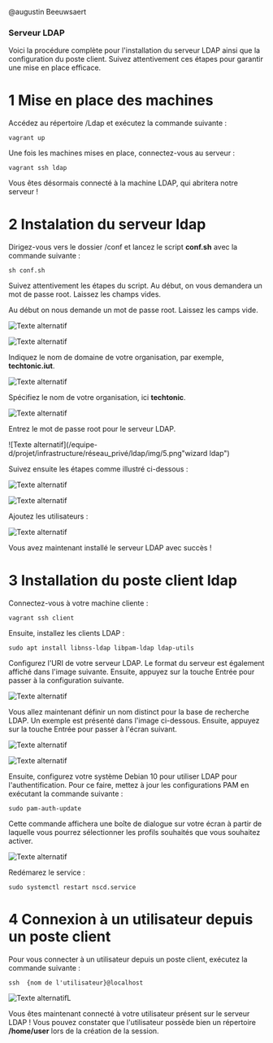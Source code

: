@augustin Beeuwsaert

### Serveur LDAP

Voici la procédure complète pour l'installation du serveur LDAP ainsi que la configuration du poste client. Suivez attentivement ces étapes pour garantir une mise en place efficace.


# 1 Mise en place des machines 

Accédez au répertoire /Ldap et exécutez la commande suivante :

```
vagrant up 
```
Une fois les machines mises en place, connectez-vous au serveur : 

```
vagrant ssh ldap
```
Vous êtes désormais connecté à la machine LDAP, qui abritera notre serveur ! 

# 2 Instalation du serveur ldap  
Dirigez-vous vers le dossier /conf et lancez le script **conf.sh** avec la commande suivante :

```
sh conf.sh
```
Suivez attentivement les étapes du script. Au début, on vous demandera un mot de passe root. Laissez les champs vides.

Au début on nous demande un mot de passe root. Laissez les camps vide. 

![Texte alternatif](/equipe-d/projet/infrastructure/réseau_privé/ldap/img/1.png "wizard ldap")

![Texte alternatif](/equipe-d/projet/infrastructure/réseau_privé/ldap/img/2.png "wizard ldap")

Indiquez le nom de domaine de votre organisation, par exemple, **techtonic.iut**.

![Texte alternatif](/equipe-d/projet/infrastructure/réseau_privé/ldap/img/3.png "wizard ldap")

Spécifiez le nom de votre organisation, ici **techtonic**.

![Texte alternatif](/equipe-d/projet/infrastructure/réseau_privé/ldap/img/4.png "wizard ldap")

 Entrez le mot de passe root pour le serveur LDAP.
 
![Texte alternatif](/equipe-d/projet/infrastructure/réseau_privé/ldap/img/5.png"wizard ldap")

Suivez ensuite les étapes comme illustré ci-dessous :

![Texte alternatif](/equipe-d/projet/infrastructure/réseau_privé/ldap/img/6.png "wizard ldap")

![Texte alternatif](/equipe-d/projet/infrastructure/réseau_privé/ldap/img/7.png "wizard ldap")

Ajoutez les utilisateurs : 

![Texte alternatif](/equipe-d/projet/infrastructure/réseau_privé/ldap/img/8.png "wizard ldap")

Vous avez maintenant installé le serveur LDAP avec succès !

# 3 Installation du poste client ldap  

Connectez-vous à votre machine cliente :

```
vagrant ssh client
```
Ensuite, installez les clients LDAP :

```
sudo apt install libnss-ldap libpam-ldap ldap-utils 
```
Configurez l'URI de votre serveur LDAP. Le format du serveur est également affiché dans l'image suivante. Ensuite, appuyez sur la touche Entrée pour passer à la configuration suivante.

![Texte alternatif](/equipe-d/projet/infrastructure/réseau_privé/ldap/img/9.png "wizard ldap")

Vous allez maintenant définir un nom distinct pour la base de recherche LDAP. Un exemple est présenté dans l'image ci-dessous. Ensuite, appuyez sur la touche Entrée pour passer à l'écran suivant.

![Texte alternatif](/equipe-d/projet/infrastructure/réseau_privé/ldap/img/10.png "wizard ldap")

![Texte alternatif](/equipe-d/projet/infrastructure/réseau_privé/ldap/img/11.png "wizard ldap")

Ensuite, configurez votre système Debian 10 pour utiliser LDAP pour l'authentification. Pour ce faire, mettez à jour les configurations PAM en exécutant la commande suivante :
```
sudo pam-auth-update
```

Cette commande affichera une boîte de dialogue sur votre écran à partir de laquelle vous pourrez sélectionner les profils souhaités que vous souhaitez activer.

![Texte alternatif](/equipe-d/projet/infrastructure/réseau_privé/ldap/img/12.png "wizard ldap")

Redémarez le service : 

```
sudo systemctl restart nscd.service
```

# 4 Connexion à un utilisateur depuis un poste client 

Pour vous connecter à un utilisateur depuis un poste client, exécutez la commande suivante :

```
ssh  {nom de l'utilisateur}@localhost
```
![Texte alternatifL](/equipe-d/projet/infrastructure/réseau_privé/ldap/img/13.png "wizard ldap")

Vous êtes maintenant connecté à votre utilisateur présent sur le serveur LDAP ! Vous pouvez constater que l'utilisateur possède bien un répertoire **/home/user** lors de la création de la session.
